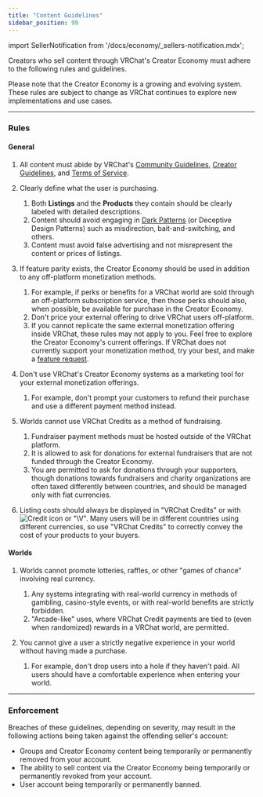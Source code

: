 ```yaml
---
title: "Content Guidelines"
sidebar_position: 99
---
```


import SellerNotification from '/docs/economy/_sellers-notification.mdx';

<SellerNotification/>

Creators who sell content through VRChat's Creator Economy must adhere to the following rules and guidelines.

Please note that the Creator Economy is a growing and evolving system. These rules are subject to change as VRChat continues to explore new implementations and use cases. 

***
### Rules ###
#### General ####
1. All content must abide by VRChat's [Community Guidelines](https://hello.vrchat.com/community-guidelines), [Creator Guidelines](https://hello.vrchat.com/creator-guidelines), and [Terms of Service](https://hello.vrchat.com/legal).

2. Clearly define what the user is purchasing.
	1. Both **Listings** and the **Products** they contain should be clearly labeled with detailed descriptions.
	2. Content should avoid engaging in [Dark Patterns](https://en.wikipedia.org/wiki/Dark_pattern) (or Deceptive Design Patterns) such as misdirection, bait-and-switching, and others.
	3. Content must avoid false advertising and not misrepresent the content or prices of listings.

3. If feature parity exists, the Creator Economy should be used in addition to any off-platform monetization methods.
	1. For example, if perks or benefits for a VRChat world are sold through an off-platform subscription service, then those perks should also, when possible, be available for purchase in the Creator Economy.
	2. Don't price your external offering to drive VRChat users off-platform.
	3. If you cannot replicate the same external monetization offering inside VRChat, these rules may not apply to you. Feel free to explore the Creator Economy's current offerings. If VRChat does not currently support your monetization method, try your best, and make a [feature request](https://feedback.vrchat.com/creator-economy).

4. Don't use VRChat's Creator Economy systems as a marketing tool for your external monetization offerings.
	1. For example, don't prompt your customers to refund their purchase and use a different payment method instead.

5. Worlds cannot use VRChat Credits as a method of fundraising.
	1. Fundraiser payment methods must be hosted outside of the VRChat platform.
	2. It is allowed to ask for donations for external fundraisers that are not funded through the Creator Economy.
	3. You are permitted to ask for donations through your supporters, though donations towards fundraisers and charity organizations are often taxed differently between countries, and should be managed only with fiat currencies.

6. Listing costs should always be displayed in "VRChat Credits" or with ![Credit icon](/img/economy/Icons_Credits@20.svg) or "\V". Many users will be in different countries using different currencies, so use "VRChat Credits" to correctly convey the cost of your products to your buyers.

#### Worlds ####
1. Worlds cannot promote lotteries, raffles, or other "games of chance" involving real currency.
	1. Any systems integrating with real-world currency in methods of gambling, casino-style events, or with real-world benefits are strictly forbidden.
	2. "Arcade-like" uses, where VRChat Credit payments are tied to (even when randomized) rewards in a VRChat world, are permitted.

2. You cannot give a user a strictly negative experience in your world without having made a purchase.
	1. For example, don't drop users into a hole if they haven't paid. All users should have a comfortable experience when entering your world.

***
### Enforcement ###
Breaches of these guidelines, depending on severity, may result in the following actions being taken against the offending seller's account:
- Groups and Creator Economy content being temporarily or permanently removed from your account.
- The ability to sell content via the Creator Economy being temporarily or permanently revoked from your account.
- User account being temporarily or permanently banned.